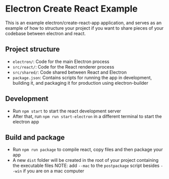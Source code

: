 # Electron Create React Example

This is an example electron/create-react-app application, and serves as an example of how to structure your project if you want to share pieces of your codebase between electron and react.

## Project structure

- `electron/`: Code for the main Electron process
- `src/react/`: Code for the React renderer process
- `src/shared/`: Code shared between React and Electron
- `package.json`: Contains scripts for running the app in development, building it, and packaging it for production using electron-builder

## Development
- Run `npm start` to start the react development server
- After that, run `npm run start-electron` in a different terminal to start the electron app

## Build and package
- Run `npm run package` to compile react, copy files and then package your app
- A new `dist` folder will be created in the root of your project containing the executable files
NOTE: add `--mac` to the `postpackage` script besides `--win` if you are on a mac computer

